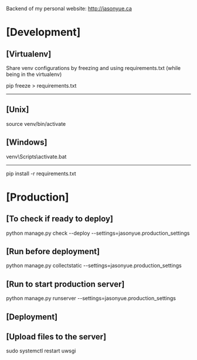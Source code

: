 Backend of my personal website: http://jasonyue.ca

# [Development]

## [Virtualenv]

Share venv configurations by freezing and using requirements.txt (while being in the virtualenv)

pip freeze > requirements.txt

--------------------------

## [Unix]

source venv/bin/activate

## [Windows]

venv\Scripts\activate.bat

--------------------------

pip install -r requirements.txt

# [Production]

## [To check if ready to deploy]

python manage.py check --deploy --settings=jasonyue.production_settings

## [Run before deployment]

python manage.py collectstatic --settings=jasonyue.production_settings

## [Run to start production server]

python manage.py runserver --settings=jasonyue.production_settings

## [Deployment]

## [Upload files to the server]

sudo systemctl restart uwsgi